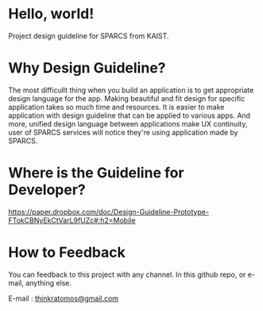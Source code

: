 # Hello, world!
Project design guideline for SPARCS from KAIST.


# Why Design Guideline?

The most difficullt thing when you build an application is to get appropriate design language for the app. Making beautiful and fit design for specific application takes so much time and resources. It is easier to make application with design guideline that can be applied to various apps. And more, unified design language between applications make UX continuity, user of SPARCS services will notice they're using application made by SPARCS.


# Where is the Guideline for Developer?

https://paper.dropbox.com/doc/Design-Guideline-Prototype-FTokCBNyEkCtVarL9fUZc#:h2=Mobile


# How to Feedback

You can feedback to this project with any channel. In this github repo, or e-mail, anything else.

E-mail : thinkratomos@gmail.com

